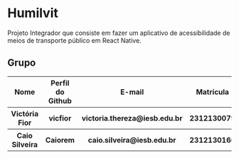 # Humilvit 
Projeto Integrador que consiste em fazer um aplicativo de acessibilidade de meios de transporte público em React Native. 

## Grupo

<table>
    <tr>
        <th>Nome</th>
        <th>Perfil do Github</th>
        <th>E-mail</th>
        <th>Matrícula</th>
    </tr>
    <tr>
        <th>Victória Fior</th>
        <th>vicfior</th>
        <th>victoria.thereza@iesb.edu.br</th>
        <th>2312130079</th>
    </tr>
    <tr>
        <th>Caio Silveira</th>
        <th>Caiorem</th>
        <th>caio.silveira@iesb.edu.br</th>  
        <th>2312130166</th>
    </tr>
</table>
